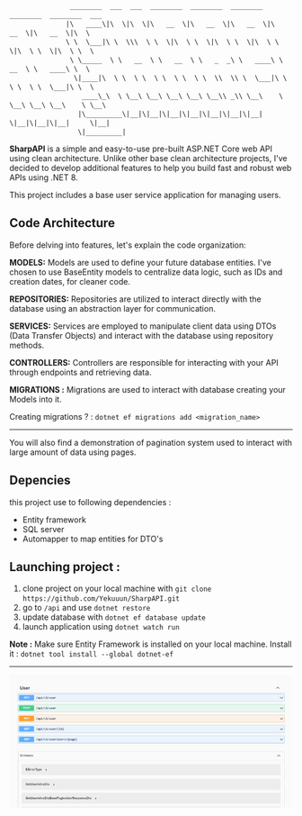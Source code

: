 ```                
               ________  ___  ___  ________  ________  ________  ________  ________  ___     
              |\   ____\|\  \|\  \|\   __  \|\   __  \|\   __  \|\   __  \|\   __  \|\  \    
              \ \  \___|\ \  \\\  \ \  \|\  \ \  \|\  \ \  \|\  \ \  \|\  \ \  \|\  \ \  \   
               \ \_____  \ \   __  \ \   __  \ \   _  _\ \   ____\ \   __  \ \   ____\ \  \  
                \|____|\  \ \  \ \  \ \  \ \  \ \  \\  \\ \  \___|\ \  \ \  \ \  \___|\ \  \ 
                  ____\_\  \ \__\ \__\ \__\ \__\ \__\\ _\\ \__\    \ \__\ \__\ \__\    \ \__\
                 |\_________\|__|\|__|\|__|\|__|\|__|\|__|\|__|     \|__|\|__|\|__|     \|__|
                 \|_________|                                                                
```


**SharpAPI** is a simple and easy-to-use pre-built ASP.NET Core web API using clean architecture. Unlike other base clean architecture projects, I've decided to develop additional features to help you build fast and robust web APIs using .NET 8.

This project includes a base user service application for managing users.

## Code Architecture
Before delving into features, let's explain the code organization:

**MODELS:**
Models are used to define your future database entities. I've chosen to use BaseEntity models to centralize data logic, such as IDs and creation dates, for cleaner code.

**REPOSITORIES:**
Repositories are utilized to interact directly with the database using an abstraction layer for communication.

**SERVICES:**
Services are employed to manipulate client data using DTOs (Data Transfer Objects) and interact with the database using repository methods.

**CONTROLLERS:**
Controllers are responsible for interacting with your API through endpoints and retrieving data.

**MIGRATIONS :**
Migrations are used to interact with database creating your Models into it.

Creating migrations ? : `dotnet ef migrations add <migration_name>`

---

You will also find a demonstration of pagination system used to interact with large amount of data using pages.

## Depencies 
this project use to following dependencies :
- Entity framework
- SQL server
- Automapper to map entities for DTO's

## Launching project : 
1. clone project on your local machine with `git clone https://github.com/Yekuuun/SharpAPI.git`
2. go to `/api` and use `dotnet restore`
3. update database with `dotnet ef database update`
4. launch application using `dotnet watch run`

**Note :**
Make sure Entity Framework is installed on your local machine. Install it :
`dotnet tool install --global dotnet-ef`

---

<img
  src="https://github.com/Yekuuun/SharpAPI/blob/main/src/dotnet-api-swagger.png?raw=true"
  alt="DebugInfo" />


